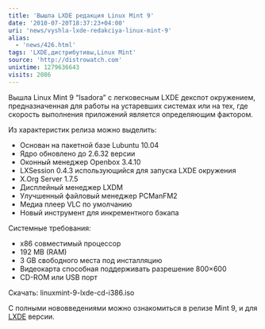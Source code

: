```yaml
---
title: 'Вышла LXDE редакция Linux Mint 9'
date: '2010-07-20T18:37:23+04:00'
uri: 'news/vyshla-lxde-redakciya-linux-mint-9'
alias: 
  - 'news/426.html'
tags: 'LXDE,дистрибутивы,Linux Mint'
source: 'http://distrowatch.com'
unixtime: 1279636643
visits: 2086
---
```

Вышла Linux Mint 9 “Isadora” с легковесным LXDE декспот окружением, предназначенная для работы на устаревших системах или на тех, где скорость выполнения приложений является определяющим фактором.

Из характеристик релиза можно выделить:

*   Основан на пакетной базе Lubuntu 10.04
*   Ядро обновлено до 2.6.32 версии
*   Оконный менеджер Openbox 3.4.10
*   LXSession 0.4.3 использующийся для  запуска LXDE окружения
*   X.Org Server 1.7.5
*   Дисплейный менеджер LXDM
*   Улучшенный файловый менеджер PCManFM2
*   Медиа плеер VLC по умолчанию
*   Новый инструмент для инкрементного бэкапа

Системные требования:

*   x86 совместимый процессор
*   192 MB (RAM)
*   3 GB свободного места под инсталляцию
*   Видеокарта способная поддерживать разрешение 800×600
*   CD-ROM или USB порт

Скачать:  linuxmint-9-lxde-cd-i386.iso

С полными нововведениями можно ознакомиться в релизе Mint 9, и для [LXDE](http://linuxmint.com/rel_isadora_lxde_whatsnew.php "Linux Mint 9 LXDE") версии.
